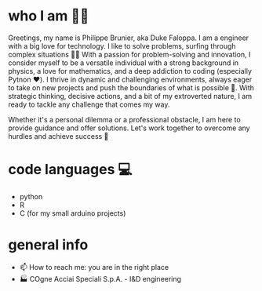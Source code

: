 # who I am 👨‍🔬

Greetings, my name is Philippe Brunier, aka Duke Faloppa. 
I am a engineer with a big love for technology. I like to solve problems, surfing through complex situations 🏄‍♂️ 
With a passion for problem-solving and innovation, I consider myself to be a versatile individual with a strong background in physics, a love for mathematics, and a deep addiction to coding (especially Pytnon :heart:). I thrive in dynamic and challenging environments, always eager to take on new projects and push the boundaries of what is possible 🤟. With strategic thinking, decisive actions, and a bit of my extroverted nature, I am ready to tackle any challenge that comes my way. 

Whether it's a personal dilemma or a professional obstacle, I am here to provide guidance and offer solutions. 
Let's work together to overcome any hurdles and achieve success :muscle:

# code languages 💻

+ python 
+ R
+ C (for my small arduino projects)
 
# general info

- 📫 How to reach me: you are in the right place
- :factory: COgne Acciai Speciali S.p.A. - I&D engineering
<!---    - 👀 I’m interested in:
    -  data science projects
    -  engineering applications
    -  FEM/CFD calculations
    -  rapsberry pi projects 
--->



<!---
DukeFaloppa/DukeFaloppa is a ✨ special ✨ repository because its `README.md` (this file) appears on your GitHub profile.
You can click the Preview link to take a look at your changes.
--->
